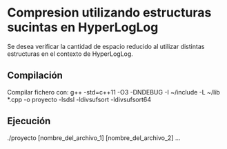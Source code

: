 # Compresion utilizando estructuras sucintas en HyperLogLog
Se desea verificar la cantidad de espacio reducido al utilizar distintas estructuras en el contexto de HyperLogLog.

## Compilación
Compilar fichero con: 
g++ -std=c++11 -O3 -DNDEBUG -I ~/include -L ~/lib *.cpp -o proyecto -lsdsl -ldivsufsort -ldivsufsort64
## Ejecución
./proyecto [nombre_del_archivo_1] [nombre_del_archivo_2] ...



